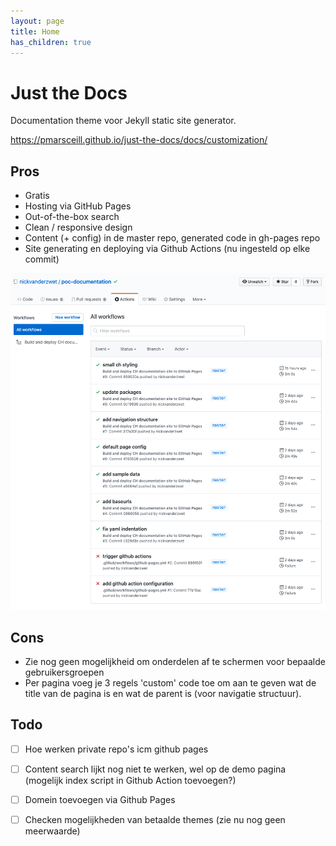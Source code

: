```yaml
---
layout: page
title: Home
has_children: true
---
```

# Just the Docs

Documentation theme voor Jekyll static site generator.

https://pmarsceill.github.io/just-the-docs/docs/customization/

## Pros

* Gratis
* Hosting via GitHub Pages
* Out-of-the-box search  
* Clean / responsive design
* Content (+ config) in de master repo, generated code in gh-pages repo
* Site generating en deploying via Github Actions (nu ingesteld op elke commit)

![](./assets/images/githubactions.png)

## Cons

* Zie nog geen mogelijkheid om onderdelen af te schermen voor bepaalde gebruikersgroepen 
* Per pagina voeg je 3 regels 'custom' code toe om aan te geven wat de title van de pagina is en wat de parent is (voor navigatie structuur).

## Todo

- [ ] Hoe werken private repo's icm github pages
- [ ] Content search lijkt nog niet te werken, wel op de demo pagina (mogelijk index script in Github Action toevoegen?)
- [ ] Domein toevoegen via Github Pages
- [ ] Checken mogelijkheden van betaalde themes (zie nu nog geen meerwaarde)
 